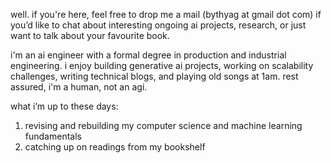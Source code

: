 well. if you're here, feel free to drop me a mail (bythyag at gmail dot com) if you’d like to chat about interesting ongoing ai projects, research, or just want to talk about your favourite book.

i'm an ai engineer with a formal degree in production and industrial engineering. i enjoy building generative ai projects, working on scalability challenges, writing technical blogs, and playing old songs at 1am. rest assured, i'm a human, not an agi.

what i’m up to these days:
1. revising and rebuilding my computer science and machine learning fundamentals
2. catching up on readings from my bookshelf
